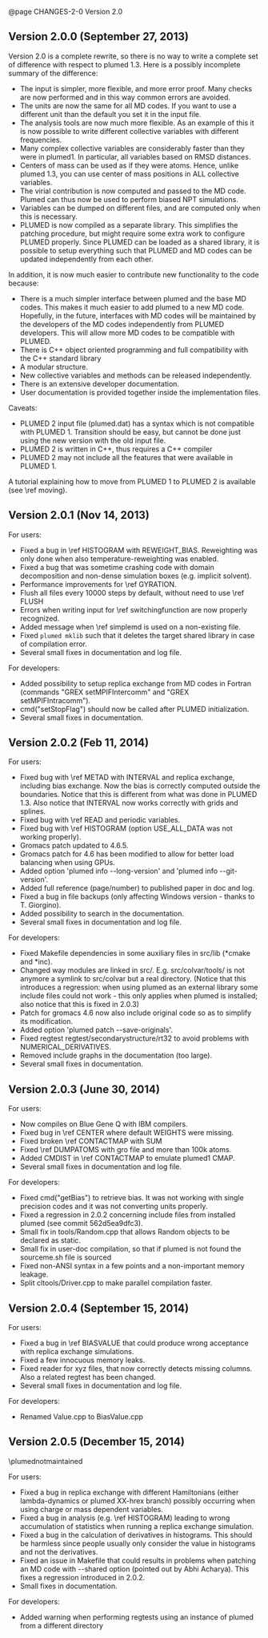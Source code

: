 @page CHANGES-2-0 Version 2.0

Version 2.0.0 (September 27, 2013)
----------------------------

Version 2.0 is a complete rewrite, so there is no way to write a complete set of difference
with respect to plumed 1.3. Here is a possibly incomplete summary of the difference:
- The input is simpler, more flexible, and more error proof.
  Many checks are now performed and in this way common errors are avoided. 
- The units are now the same for all MD codes.
  If you want to use a different unit than the default you set it in the input file. 
- The analysis tools are now much more flexible.
  As an example of this it is now possible to write different collective variables with different frequencies.
- Many complex collective variables are considerably faster than they were in plumed1.
  In particular, all variables based on RMSD distances. 
- Centers of mass can be used as if they were atoms.
  Hence, unlike plumed 1.3, you can use center of mass positions in ALL collective variables.
- The virial contribution is now computed and passed to the MD code.
  Plumed can thus now be used to perform biased NPT simulations.
- Variables can be dumped on different files, and are
  computed only when this is necessary.
- PLUMED is now compiled as a separate library. This simplifies the patching
  procedure, but might require some extra work to configure PLUMED properly.
  Since PLUMED can be loaded as a shared library, it is possible to setup
  everything such that PLUMED and MD codes can be updated independently from each
  other.

In addition, it is now much easier to contribute new functionality to the code because: 
- There is a much simpler interface between plumed and the base MD codes.
  This makes it much easier to add plumed to a new MD code. Hopefully, in the future,
  interfaces with MD codes will be maintained by the developers of the MD codes
  independently from PLUMED developers. This will allow more MD codes
  to be compatible with PLUMED.
- There is C++ object oriented programming and full compatibility with the C++ standard library 
- A modular structure.
- New collective variables and methods can be released independently.
- There is an extensive developer documentation.
- User documentation is provided together inside the implementation files.

Caveats:
- PLUMED 2 input file (plumed.dat) has a syntax which is not
  compatible with PLUMED 1.
  Transition should be easy, but cannot
  be done just using the new version with the old input file.
- PLUMED 2 is written in C++, thus requires a C++ compiler
- PLUMED 2 may not include all the features that were available
  in PLUMED 1.

A tutorial explaining how to move from PLUMED 1 to PLUMED 2 is available (see \ref moving).

Version 2.0.1 (Nov 14, 2013)
----------------------------

For users:
- Fixed a bug in \ref HISTOGRAM with REWEIGHT_BIAS. Reweighting was only done when also temperature-reweighting was enabled.
- Fixed a bug that was sometime crashing code with domain decomposition and
  non-dense simulation boxes (e.g. implicit solvent).
- Performance improvements for \ref GYRATION.
- Flush all files every 10000 steps by default, without need to use \ref FLUSH
- Errors when writing input for \ref switchingfunction are now properly
  recognized.
- Added message when \ref simplemd is used on a non-existing file.
- Fixed `plumed mklib` such that it deletes the target shared library in case
  of compilation error.
- Several small fixes in documentation and log file.

For developers:
- Added possibility to setup replica exchange from MD codes in Fortran (commands "GREX setMPIFIntercomm" and "GREX setMPIFIntracomm").
- cmd("setStopFlag") should now be called after PLUMED initialization.
- Several small fixes in documentation.

Version 2.0.2 (Feb 11, 2014)
----------------------------

For users:
- Fixed bug with \ref METAD with INTERVAL and replica exchange, including bias exchange.
  Now the bias is correctly computed outside the boundaries. Notice that this is different
  from what was done in PLUMED 1.3. Also notice that INTERVAL now works
  correctly with grids and splines.
- Fixed bug with \ref READ and periodic variables.
- Fixed bug with \ref HISTOGRAM (option USE_ALL_DATA was not working properly).
- Gromacs patch updated to 4.6.5.
- Gromacs patch for 4.6 has been modified to allow for better load balancing when
  using GPUs.
- Added option 'plumed info --long-version' and 'plumed info --git-version'.
- Added full reference (page/number) to published paper in doc and log.
- Fixed a bug in file backups (only affecting Windows version - thanks to T. Giorgino).
- Added possibility to search in the documentation.
- Several small fixes in documentation and log file.

For developers:
- Fixed Makefile dependencies in some auxiliary files in src/lib (*cmake and *inc).
- Changed way modules are linked in src/.
  E.g. src/colvar/tools/ is not anymore a symlink to src/colvar but a real directory.
  (Notice that this introduces a regression: when using plumed as an external library
  some include files could not work - this only applies when plumed is installed;
  also notice that this is fixed in 2.0.3)
- Patch for gromacs 4.6 now also include original code so as to simplify its modification.
- Added option 'plumed patch --save-originals'.
- Fixed regtest regtest/secondarystructure/rt32 to avoid problems with NUMERICAL_DERIVATIVES.
- Removed include graphs in the documentation (too large).
- Several small fixes in documentation.

Version 2.0.3 (June 30, 2014)
----------------------------

For users:
- Now compiles on Blue Gene Q with IBM compilers.
- Fixed bug in \ref CENTER where default WEIGHTS were missing. 
- Fixed broken \ref CONTACTMAP with SUM
- Fixed \ref DUMPATOMS with gro file and more than 100k atoms.
- Added CMDIST in \ref CONTACTMAP to emulate plumed1 CMAP.
- Several small fixes in documentation and log file.

For developers:
- Fixed cmd("getBias") to retrieve bias. It was not working with
  single precision codes and it was not converting units properly.
- Fixed a regression in 2.0.2 concerning include files from installed plumed
  (see commit 562d5ea9dfc3).
- Small fix in tools/Random.cpp that allows Random objects to be
  declared as static.
- Small fix in user-doc compilation, so that if plumed is not found
  the sourceme.sh file is sourced
- Fixed non-ANSI syntax in a few points and a non-important memory leakage.
- Split cltools/Driver.cpp to make parallel compilation faster.

Version 2.0.4 (September 15, 2014)
----------------------------------------------

For users:
- Fixed a bug in \ref BIASVALUE that could produce wrong acceptance with replica exchange simulations.
- Fixed a few innocuous memory leaks.
- Fixed reader for xyz files, that now correctly detects missing columns. Also a related regtest has
  been changed.
- Several small fixes in documentation and log file.

For developers:
- Renamed Value.cpp to BiasValue.cpp

Version 2.0.5 (December 15, 2014)
----------------------------------------------

\plumednotmaintained

For users:
- Fixed a bug in replica exchange with different Hamiltonians (either lambda-dynamics
  or plumed XX-hrex branch) possibly occurring when using charge or mass dependent
  variables.
- Fixed a bug in analysis (e.g. \ref HISTOGRAM) leading to wrong accumulation
  of statistics when running a replica exchange simulation.
- Fixed a bug in the calculation of derivatives in histograms. This should
  be harmless since people usually only consider the value in histograms
  and not the derivatives.
- Fixed an issue in Makefile that could results in problems when
  patching an MD code with --shared option (pointed out by Abhi Acharya).
  This fixes a regression introduced in 2.0.2.
- Small fixes in documentation.

For developers:
- Added warning when performing regtests using an instance of plumed from
  a different directory

